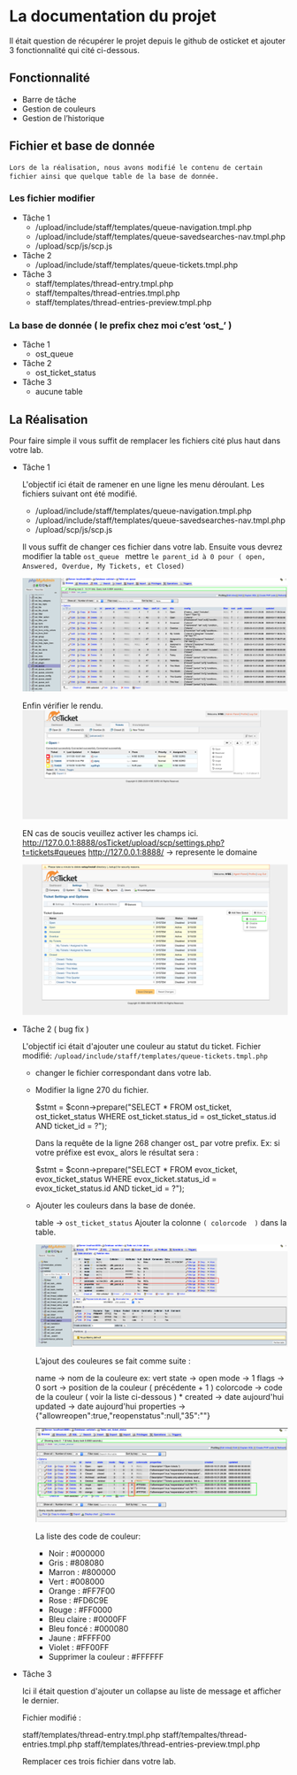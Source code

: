 
# La documentation du projet
Il était question de récupérer le projet depuis le github de osticket et ajouter 3 fonctionnalité qui cité ci-dessous.
## Fonctionnalité
* Barre de tâche
* Gestion de couleurs 
* Gestion de l’historique
## Fichier et base de donnée

	Lors de la réalisation, nous avons modifié le contenu de certain fichier ainsi que quelque table de la base de donnée.
### Les fichier modifier
* Tâche 1
   * /upload/include/staff/templates/queue-navigation.tmpl.php
   * /upload/include/staff/templates/queue-savedsearches-nav.tmpl.php
   * /upload/scp/js/scp.js
* Tâche 2
   * /upload/include/staff/templates/queue-tickets.tmpl.php
* Tâche 3
   	* staff/templates/thread-entry.tmpl.php
   	* staff/tempaltes/thread-entries.tmpl.php
   	* staff/templates/thread-entries-preview.tmpl.php

### La base de donnée ( le prefix chez moi c’est ‘ost_’ )
* Tâche 1
  	* ost_queue
* Tâche 2
   	* ost_ticket_status
* Tâche 3
   	* aucune table


## La Réalisation
Pour faire simple il vous suffit de remplacer les fichiers cité plus haut dans votre lab. 
* Tâche 1 

	L'objectif ici était de ramener en une ligne les menu déroulant.
	Les fichiers suivant ont été modifié.
	
	* /upload/include/staff/templates/queue-navigation.tmpl.php
	* /upload/include/staff/templates/queue-savedsearches-nav.tmpl.php
	* /upload/scp/js/scp.js
	
	Il vous suffit de changer ces fichier dans votre lab.
	Ensuite vous devrez modifier la table `ost_queue `
	mettre `le parent_id à 0 pour ( open, Answered, Overdue, My Tickets, et Closed)`

	![alt text](https://github.com/Soro08/osTicket/blob/master/dbstatus.png?raw=true) 

	Enfin vérifier le rendu.
	![alt text](https://github.com/Soro08/osTicket/blob/master/Colorresult.png?raw=true) 

	EN cas de soucis veuillez activer les champs ici. http://127.0.0.1:8888/osTicket/upload/scp/settings.php?t=tickets#queues
	http://127.0.0.1:8888/ -> represente le domaine

	![alt text](https://github.com/Soro08/osTicket/blob/master/imgstatus.png?raw=true) 
	
* Tâche 2 ( bug fix  )

	L'objectif ici était d'ajouter une couleur au statut du ticket.
	Fichier modifié: `/upload/include/staff/templates/queue-tickets.tmpl.php`

	* changer le fichier correspondant dans votre lab.
	
	* Modifier la ligne 270 du fichier.
	
		$stmt = $conn->prepare("SELECT * FROM ost_ticket, ost_ticket_status WHERE ost_ticket.status_id = ost_ticket_status.id AND ticket_id = ?");
		
		Dans la requête de la ligne 268 changer ost_ par votre prefix.
		Ex: si votre préfixe est evox_ alors le résultat sera :
		
		$stmt = $conn->prepare("SELECT * FROM evox_ticket, evox_ticket_status WHERE evox_ticket.status_id = evox_ticket_status.id AND ticket_id = ?");
		
	* Ajouter les couleurs dans la base de donée.
	
		table -> `ost_ticket_status`
		Ajouter la colonne `( colorcode  )` dans la table.
		
		![alt text](https://github.com/Soro08/osTicket/blob/master/colorcolone.png?raw=true) 
		
		L’ajout des couleures se fait comme suite :
		
		name -> nom de la couleure ex: vert
	    state -> open
	    mode  -> 1
	    flags -> 0
	    sort -> position de la couleur ( précédente + 1 )
	    colorcode -> code de la couleur ( voir la liste ci-dessous ) *
	    created -> date aujourd'hui
	    updated -> date aujourd'hui
	    properties -> {"allowreopen":true,"reopenstatus":null,"35":""}
	    
	    ![alt text](https://github.com/Soro08/osTicket/blob/master/imgcolor.png?raw=true) 
		
		La liste des code de couleur:
		
		- Noir                  : #000000
		- Gris                  : #808080
		- Marron                : #800000
		- Vert                  : #008000
		- Orange                : #FF7F00
		- Rose                  : #FD6C9E
		- Rouge                 : #FF0000
		- Bleu claire           : #0000FF
		- Bleu foncé            : #000080
		- Jaune                 : #FFFF00
		- Violet                : #FF00FF
		- Supprimer la couleur  : #FFFFFF
		
	
* Tâche 3
	
	Ici il était question d'ajouter un collapse au liste de message et afficher le dernier.

	Fichier modifié :
	
	staff/templates/thread-entry.tmpl.php
	staff/tempaltes/thread-entries.tmpl.php
	staff/templates/thread-entries-preview.tmpl.php
	
	Remplacer ces trois fichier dans votre lab.







